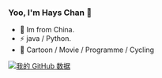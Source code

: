 ### Yoo, I'm Hays Chan 👋

- 🍻 Im from China.
- ⚡ java / Python.
- 🏃 Cartoon / Movie / Programme / Cycling

[![我的 GitHub 数据](https://github-readme-stats.vercel.app/api?username=lucky845)]()

